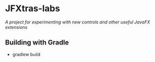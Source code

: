 JFXtras-labs
============
_A project for experimenting with new controls and other useful JavaFX extensions_

Building with Gradle
--------------------
* gradlew build

